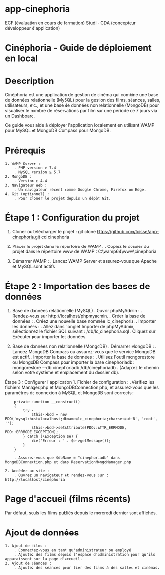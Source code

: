 # app-cinephoria
ECF (évaluation en cours de formation) Studi - CDA (concepteur développeur d'application)

# Cinéphoria - Guide de déploiement en local

# Description
Cinéphoria est une application de gestion de cinéma qui combine une base de données relationnelle (MySQL) pour la gestion des films, séances, salles, utilisateurs, etc., et une base de données non relationnelle (MongoDB) pour visualiser le nombre de réservations par film sur une période de 7 jours via un Dashboard.

Ce guide vous aide à déployer l'application localement en utilisant WAMP pour MySQL et MongoDB Compass pour MongoDB.

# Prérequis
    1. WAMP Server :
        . PHP version ≥ 7.4
        . MySQL version ≥ 5.7
    2. MongoDB :
        . Version ≥ 4.4
    3. Navigateur Web :
        . Un navigateur récent comme Google Chrome, Firefox ou Edge.
    4. Git (optionnel) :
        . Pour cloner le projet depuis un dépôt Git.

# Étape 1 : Configuration du projet
1. Cloner ou télécharger le projet : git clone https://github.com/lcisse/app-cinephoria.git 
cd cinephoria

2. Placer le projet dans le répertoire de WAMP :
    . Copiez le dossier du projet dans le répertoire www de WAMP :
   C:\wamp64\www\cinephoria
3. Démarrer WAMP :
   . Lancez WAMP Server et assurez-vous que Apache et MySQL sont actifs

# Étape 2 : Importation des bases de données

1. Base de données relationnelle (MySQL)
   . Ouvrir phpMyAdmin :
      . Rendez-vous sur http://localhost/phpmyadmin.
   . Créer la base de données :
      . Créez une nouvelle base nommée lc_cinephoria.
   . Importer les données :
      . Allez dans l'onglet Importer de phpMyAdmin, sélectionnez le fichier SQL suivant : /db/lc_cinephoria.sql
      . Cliquez sur Exécuter pour importer les données.
   
2. Base de données non relationnelle (MongoDB)
    . Démarrer MongoDB :
        . Lancez MongoDB Compass ou assurez-vous que le service MongoDB est actif.
    . Importer la base de données :
        . Utilisez l'outil mongorestore ou MongoDB Compass pour importer la base cinephoriadb : mongorestore --db cinephoriadb /db/cinephoriadb
     . (Adaptez le chemin selon votre système et emplacement du dossier db).
   
Étape 3 : Configurer l'application
    1. Fichier de configuration :
        . Vérifiez les fichiers Manager.php et MongoDBConnection.php, et assurez-vous que les paramètres de connexion à MySQL et MongoDB sont corrects :

        private function __construct() 
        {
            try {
                $this->bdd = new PDO('mysql:host=localhost;dbname=lc_cinephoria;charset=utf8', 'root', '');
                $this->bdd->setAttribute(PDO::ATTR_ERRMODE, PDO::ERRMODE_EXCEPTION);
            } catch (\Exception $e) {
                die('Erreur : ' . $e->getMessage());
            }
        }

        . Assurez-vous que $dbName = "cinephoriadb" dans MongoDBConnection.php et dans ReservationMongoManager.php

    2. Accéder au site :
        . Ouvrez un navigateur et rendez-vous sur : http://localhost/cinephoria

# Page d'accueil (films récents)
Par défaut, seuls les films publiés depuis le mercredi dernier sont affichés.

# Ajout de données
    1. Ajout de films :
        . Connectez-vous en tant qu'administrateur ou employé.
        . Ajoutez des films depuis l'espace d'administration pour qu'ils apparaissent sur la page d'accueil.
    2. Ajout de séances :
        . Ajoutez des séances pour lier des films à des salles et cinémas.



